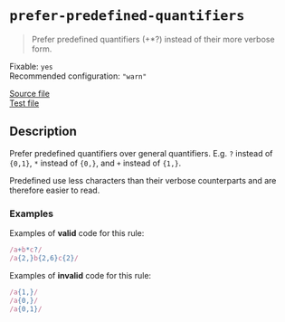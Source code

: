 # `prefer-predefined-quantifiers`

> Prefer predefined quantifiers (+\*?) instead of their more verbose form.

Fixable: `yes` <br> Recommended configuration: `"warn"`

<!-- prettier-ignore -->
[Source file](https://github.com/RunDevelopment/eslint-plugin-clean-regex/blob/master/lib/rules/prefer-predefined-quantifiers.js) <br> [Test file](https://github.com/RunDevelopment/eslint-plugin-clean-regex/blob/master/tests/lib/rules/prefer-predefined-quantifiers.js)

## Description

Prefer predefined quantifiers over general quantifiers. E.g. `?` instead of
`{0,1}`, `*` instead of `{0,}`, and `+` instead of `{1,}`.

Predefined use less characters than their verbose counterparts and are therefore
easier to read.

### Examples

Examples of **valid** code for this rule:

<!-- prettier-ignore -->
```js
/a+b*c?/
/a{2,}b{2,6}c{2}/
```

Examples of **invalid** code for this rule:

<!-- prettier-ignore -->
```js
/a{1,}/
/a{0,}/
/a{0,1}/
```
